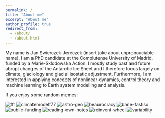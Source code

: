 ```yaml
---
permalink: /
title: "About me"
excerpt: "About me"
author_profile: true
redirect_from:
  - /about/
  - /about.html
---
```


My name is Jan Swierczek-Jereczek (insert joke about unpronouciable name). I am a PhD candidate at the Complutense University of Madrid, funded by a Marie-Sklodowska Action. I mostly study past and future abrupt changes of the Antarctic Ice Sheet and I therefore focus largely on climate, glaciology and glacial isostatic adjustment. Furthermore, I am interested in applying concepts of nonlinear dynamics, control theory and machine learning to Earth system modelling and analysis.

If you enjoy some random memes:

![fft](fft.png)
![climatemodelf77](climatemodelf77.png)
![astro-geo](astro-geo.png)
![beaurocracy](beaurocracy.png)
![bane-fastiso](bane-fastiso.png)
![public-funding](public-funding.png)
![reading-own-notes](reading-own-notes.png)
![reinvent-wheel](reinvent-wheel.png)
![variability](variability.png)
